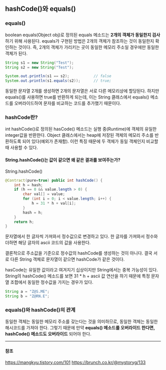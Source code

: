 ## hashCode()와 equals()
### equals()
boolean equals(Object obj)로 정의된 equals 메소드는 **2개의 객체가 동일한지 검사**하기 위해 사용된다. equals가 구현된 방법은 2개의 객체가 참조하는 것이 동일한지 확인하는 것이다.
즉, 2개의 객체가 가리키는 곳이 동일한 메모리 주소일 경우에만 동일한 객체가 된다.

```java
String s1 = new String("Test");
String s2 = new String("Test");

System.out.println(s1 == s2);			// false
System.out.println(s1.equals(s2));		// true;
```

동일한 문자열 2개를 생성하면 2개의 문자열은 서로 다른 메모리상에 할당된다. 하지만 equals()를 사용하면 true를 반환하게 되는데, 이는 String 클래스에서 equals() 메소드를 오버라이드하여 문자를 비교하는 코드를 추가했기 때문이다.

### hashCode란?
int hashCode()로 정의된 hasCode() 메소드는 실행 중(Runtime)에 객체의 유일한 integer값을 반환한다. Object 클래스에서는 heap에 저장된 객체의 메모리 주소를 반환하도록 되어 있다(예외가 존재함). 이런 특징 때문에 두 객체가 동일 객체인지 비교할 때 사용할 수 있다.

#### String.hashCode()는 값이 같으면 왜 같은 결과를 보여주는가?
String.hashCode()

```java
@Contract(pure=true) public int hashCode() {
	int h = hash;
	if (h == 0 && value.length > 0) {
		char val[] = value;
		for (int i = 0; i < value.length; i++) {
			h = 31 * h + val[i];
		}
		hash = h;
	}
	return h;
}	
```
문자열에서 한 글자씩 가져와서 정수값으로 변경하고 있다. 한 글자를 가져와서 정수와 더하면 해당 글자의 ascii 코드의 값을 사용한다.

결론적으로 주소값을 기준으로 정수값의 hashCode를 생성하는 것이 아니다. 결국 서로 다른 String 객체로 문자열이 같으면 hashCode가 같은 것이다.

hasCode는 유일한 값이라고 여겨지기 십상이지만 String에서는 중복 가능성이 있다. String의 hashCode() 메소드를 보면 31 * h + ascii 값 연산을 하기 때문에 특정 문자열 조합에서 동일한 정수값을 가지는 경우가 있다.

```java
String a = "Z@S.ME";
String b = "Z@RN.E";
```

### equals()와 hashCode()의 관계
동일한 객체는 동일한 메모리 주소를 갖는다는 것을 의미하므로, 동일한 객체는 동일한 해시코드를 가져야 한다. 그렇기 때문에 만약 **equals() 메소드를 오버라이드 한다면, hashCode() 메소드도 오버라이드** 되어야 한다.



---
#### 참조
https://mangkyu.tistory.com/101
https://brunch.co.kr/@mystoryg/133